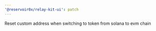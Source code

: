 ```yaml
---
'@reservoir0x/relay-kit-ui': patch
---
```


Reset custom address when switching to token from solana to evm chain
